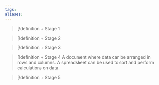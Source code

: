 ```yaml
---
tags:
aliases:
---
```


> [!definition]+ Stage 1
>

> [!definition]+ Stage 2
>

> [!definition]+ Stage 3
>

> [!definition]+ Stage 4
> A document where data can be arranged in rows and columns. A spreadsheet can be used to sort and perform calculations on data.

> [!definition]+ Stage 5
>



